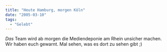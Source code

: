 ```yaml
---
title: "Heute Hamburg, morgen Köln"
date: "2005-03-10"
tags:
  - "Gelebt"
---
```


_Das_ Team wird ab morgen die Mediendeponie am Rhein unsicher machen. Wir haben euch gewarnt. Mal sehen, was es dort zu sehen gibt ;)
